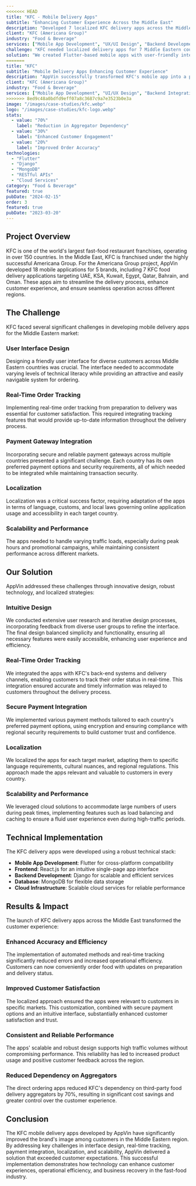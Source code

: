 ```yaml
---
<<<<<<< HEAD
title: "KFC - Mobile Delivery Apps"
subtitle: "Enhancing Customer Experience Across the Middle East"
description: "Developed 7 localized KFC delivery apps across the Middle East, achieving 70% reduction in aggregator app dependency and significantly improving customer engagement."
client: "KFC (Americana Group)"
industry: "Food & Beverage"
services: ["Mobile App Development", "UX/UI Design", "Backend Development"]
challenge: "KFC needed localized delivery apps for 7 Middle Eastern countries with intuitive design, real-time tracking, secure payment integration, and high scalability during peak hours."
solution: "We created Flutter-based mobile apps with user-friendly interfaces, real-time order tracking, secure payment gateways, localized features, and cloud-based infrastructure for scalability."
=======
title: "KFC"
subtitle: "Mobile Delivery Apps Enhancing Customer Experience"
description: "AppVin successfully transformed KFC's mobile app into a powerful tool for customer engagement and revenue generation."
client: "KFC (Americana Group)"
industry: "Food & Beverage"
services: ["Mobile App Development", "UI/UX Design", "Backend Integration"]
>>>>>>> 8ed9c48a0bdfd9eff07a8c3687c9a7e3523b0e3a
image: "/images/case-studies/kfc.webp"
logo: "/images/case-studies/kfc-logo.webp"
stats:
  - value: "70%"
    label: "Reduction in Aggregator Dependency"
  - value: "30%"
    label: "Enhanced Customer Engagement"
  - value: "20%"
    label: "Improved Order Accuracy"
technologies:
  - "Flutter"
  - "Django"
  - "MongoDB"
  - "RESTful APIs"
  - "Cloud Services"
category: "Food & Beverage"
featured: true
pubDate: "2024-02-15"
order: 3
featured: true
pubDate: "2023-03-20"
---
```


## Project Overview

KFC is one of the world's largest fast-food restaurant franchises, operating in over 150 countries. In the Middle East, KFC is franchised under the highly successful Americana Group. For the Americana Group project, AppVin developed 18 mobile applications for 5 brands, including 7 KFC food delivery applications targeting UAE, KSA, Kuwait, Egypt, Qatar, Bahrain, and Oman. These apps aim to streamline the delivery process, enhance customer experience, and ensure seamless operation across different regions.

## The Challenge

KFC faced several significant challenges in developing mobile delivery apps for the Middle Eastern market:

### User Interface Design

Designing a friendly user interface for diverse customers across Middle Eastern countries was crucial. The interface needed to accommodate varying levels of technical literacy while providing an attractive and easily navigable system for ordering.

### Real-Time Order Tracking

Implementing real-time order tracking from preparation to delivery was essential for customer satisfaction. This required integrating tracking features that would provide up-to-date information throughout the delivery process.

### Payment Gateway Integration

Incorporating secure and reliable payment gateways across multiple countries presented a significant challenge. Each country has its own preferred payment options and security requirements, all of which needed to be integrated while maintaining transaction security.

### Localization

Localization was a critical success factor, requiring adaptation of the apps in terms of language, customs, and local laws governing online application usage and accessibility in each target country.

### Scalability and Performance

The apps needed to handle varying traffic loads, especially during peak hours and promotional campaigns, while maintaining consistent performance across different markets.

## Our Solution

AppVin addressed these challenges through innovative design, robust technology, and localized strategies:

### Intuitive Design

We conducted extensive user research and iterative design processes, incorporating feedback from diverse user groups to refine the interface. The final design balanced simplicity and functionality, ensuring all necessary features were easily accessible, enhancing user experience and efficiency.

### Real-Time Order Tracking

We integrated the apps with KFC's back-end systems and delivery channels, enabling customers to track their order status in real-time. This integration ensured accurate and timely information was relayed to customers throughout the delivery process.

### Secure Payment Integration

We implemented various payment methods tailored to each country's preferred payment options, using encryption and ensuring compliance with regional security requirements to build customer trust and confidence.

### Localization

We localized the apps for each target market, adapting them to specific language requirements, cultural nuances, and regional regulations. This approach made the apps relevant and valuable to customers in every country.

### Scalability and Performance

We leveraged cloud solutions to accommodate large numbers of users during peak times, implementing features such as load balancing and caching to ensure a fluid user experience even during high-traffic periods.

## Technical Implementation

The KFC delivery apps were developed using a robust technical stack:

- **Mobile App Development**: Flutter for cross-platform compatibility
- **Frontend**: React.js for an intuitive single-page app interface
- **Backend Development**: Django for scalable and efficient services
- **Database**: MongoDB for flexible data storage
- **Cloud Infrastructure**: Scalable cloud services for reliable performance

## Results & Impact

The launch of KFC delivery apps across the Middle East transformed the customer experience:

### Enhanced Accuracy and Efficiency

The implementation of automated methods and real-time tracking significantly reduced errors and increased operational efficiency. Customers can now conveniently order food with updates on preparation and delivery status.

### Improved Customer Satisfaction

The localized approach ensured the apps were relevant to customers in specific markets. This customization, combined with secure payment options and an intuitive interface, substantially enhanced customer satisfaction and trust.

### Consistent and Reliable Performance

The apps' scalable and robust design supports high traffic volumes without compromising performance. This reliability has led to increased product usage and positive customer feedback across the region.

### Reduced Dependency on Aggregators

The direct ordering apps reduced KFC's dependency on third-party food delivery aggregators by 70%, resulting in significant cost savings and greater control over the customer experience.

## Conclusion

The KFC mobile delivery apps developed by AppVin have significantly improved the brand's image among customers in the Middle Eastern region. By addressing key challenges in interface design, real-time tracking, payment integration, localization, and scalability, AppVin delivered a solution that exceeded customer expectations. This successful implementation demonstrates how technology can enhance customer experiences, operational efficiency, and business recovery in the fast-food industry.

